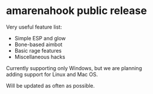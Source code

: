 # amarenahook public release

Very useful feature list:

 * Simple ESP and glow
 * Bone-based aimbot
 * Basic rage features
 * Miscellaneous hacks

Currently supporting only Windows, but we are planning<br/>
adding support for Linux and Mac OS.

Will be updated as often as possible.
